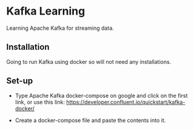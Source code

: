 # Kafka Learning

Learning Apache Kafka for streaming data.

## Installation

Going to run Kafka using docker so will not need any installations.

## Set-up

- Type Apache Kafka docker-compose on google and click on the first link, or use this link: https://developer.confluent.io/quickstart/kafka-docker/

- Create a docker-compose file and paste the contents into it.

